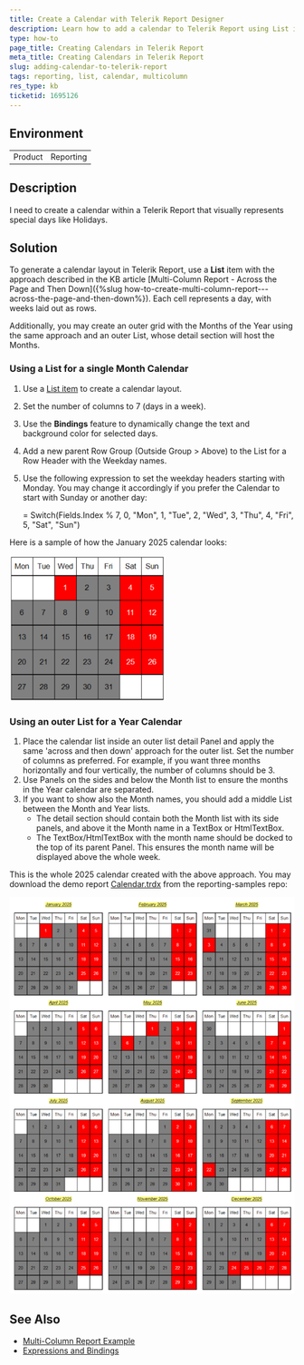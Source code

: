 ```yaml
---
title: Create a Calendar with Telerik Report Designer
description: Learn how to add a calendar to Telerik Report using List items.
type: how-to
page_title: Creating Calendars in Telerik Report
meta_title: Creating Calendars in Telerik Report
slug: adding-calendar-to-telerik-report
tags: reporting, list, calendar, multicolumn
res_type: kb
ticketid: 1695126
---
```


## Environment
<table>
<tbody>
<tr>
<td> Product </td>
<td> Reporting </td>
</tr>
</tbody>
</table>

## Description

I need to create a calendar within a Telerik Report that visually represents special days like Holidays. 

## Solution

To generate a calendar layout in Telerik Report, use a **List** item with the approach described in the KB article [Multi-Column Report - Across the Page and Then Down]({%slug how-to-create-multi-column-report---across-the-page-and-then-down%}). Each cell represents a day, with weeks laid out as rows. 

Additionally, you may create an outer grid with the Months of the Year using the same approach and an outer List, whose detail section will host the Months.

### Using a List for a single Month Calendar

1. Use a [List item](https://docs.telerik.com/reporting/knowledge-base/how-to-create-multi-column-report---across-the-page-and-then-down) to create a calendar layout.
1. Set the number of columns to 7 (days in a week).
1. Use the **Bindings** feature to dynamically change the text and background color for selected days.
1. Add a new parent Row Group (Outside Group > Above) to the List for a Row Header with the Weekday names.
1. Use the following expression to set the weekday headers starting with Monday. You may change it accordingly if you prefer the Calendar to start with Sunday or another day:

	= Switch(Fields.Index % 7, 0, "Mon", 1, "Tue", 2, "Wed", 3, "Thu", 4, "Fri", 5, "Sat", "Sun")

Here is a sample of how the January 2025 calendar looks:

![Monthly calendar for January 2025 achieved with a List in Telerik Reporting](images/January.png)

### Using an outer List for a Year Calendar

1. Place the calendar list inside an outer list detail Panel and apply the same 'across and then down' approach for the outer list. Set the number of columns as preferred. For example, if you want three months horizontally and four vertically, the number of columns should be 3.
1. Use Panels on the sides and below the Month list to ensure the months in the Year calendar are separated.
1. If you want to show also the Month names, you should add a middle List between the Month and Year lists.
	* The detail section should contain both the Month list with its side panels, and above it the Month name in a TextBox or HtmlTextBox.
	* The TextBox/HtmlTextBox with the month name should be docked to the top of its parent Panel. This ensures the month name will be displayed above the whole week.

This is the whole 2025 calendar created with the above approach. You may download the demo report [Calendar.trdx](https://github.com/telerik/reporting-samples/blob/master/Sample%20Reports/Calendar.trdx) from the reporting-samples repo:

![Calendar for the year 2025 achieved with nested Lists in Telerik Reporting](images/Calendar-2025.png)

## See Also

* [Multi-Column Report Example](https://docs.telerik.com/reporting/knowledge-base/how-to-create-multi-column-report---across-the-page-and-then-down)
* [Expressions and Bindings](https://docs.telerik.com/reporting/designing-reports/connecting-to-data/expressions/using-expressions/bindings)
